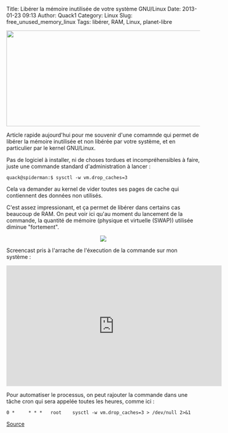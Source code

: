 Title: Libérer la mémoire inutilisée de votre système GNU/Linux
Date: 2013-01-23 09:13
Author: Quack1
Category: Linux
Slug: free_unused_memory_linux
Tags: libérer, RAM, Linux, planet-libre

<div align=center><img src="static/upload/clean_memory.png" width="600" height="250" align=center /></div>

Article rapide aujourd'hui pour me souvenir d'une comamnde qui permet de libérer la mémoire inutilisée et non libérée par votre système, et en particulier par le kernel GNU/Linux.

Pas de logiciel à installer, ni de choses tordues et incompréhensibles à faire, juste une commande standard d'administration à lancer : 

	quack@spiderman:$ sysctl -w vm.drop_caches=3

Cela va demander au kernel de vider toutes ses pages de cache qui contiennent des données non utilisés.

C'est assez impressionant, et ça permet de libérer dans certains cas beaucoup de RAM. On peut voir ici qu'au moment du lancement de la commande, la quantité de mémoire (physique et virtuelle (SWAP)) utilisée diminue "fortement".

<div align=center><a href="static/upload/clean_memory_3.png"><img src="static/upload/clean_memory_3.png" align="center"/></a></div>

Screencast pris à l'arrache de l'éxecution de la commande sur mon système : 
<div align=center><iframe width="560" height="315" src="http://www.youtube.com/embed/atgL9clQcBc" frameborder="0" allowfullscreen></iframe></div>

Pour automatiser le processus, on peut rajouter la commande dans une tâche cron qui sera appelée toutes les heures, comme ici : 

	0 * 	* * * 	root	sysctl -w vm.drop_caches=3 > /dev/null 2>&1

[Source](http://www.upubuntu.com/2013/01/how-to-free-up-unused-memory-in.html)
